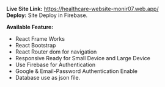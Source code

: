<b>Live Site Link:</b> https://healthcare-website-monir07.web.app/
</br> <b>Deploy:</b> Site Deploy in Firebase.

<b>Available Feature:</b>
<ul>
    <li> React Frame Works</li>
    <li> React Bootstrap</li>
    <li> React Router dom for navigation</li>
    <li> Responsive Ready for Small Device and Large Device</li>
    <li> Use Firebase for Authentication</li>
    <li> Google & Email-Password Authentication Enable</li>
    <li> Database use as json file.</li>
</ul>